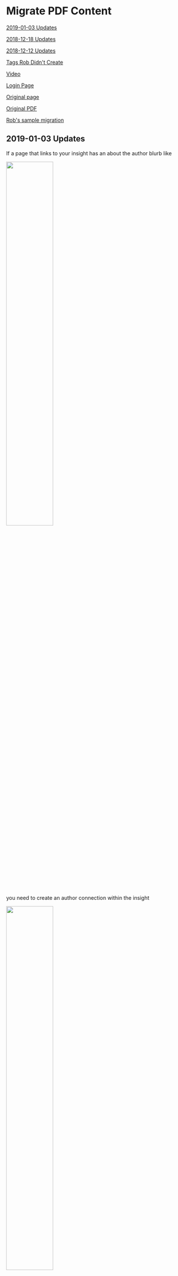 # Migrate PDF Content

[2019-01-03 Updates](https://github.com/dabobert/iab_conversion#2019-01-03-updates)

[2018-12-18 Updates](https://github.com/dabobert/iab_conversion#2018-12-18-updates)

[2018-12-12 Updates](https://github.com/dabobert/iab_conversion#2018-12-12-updates)

[Tags Rob Didn't Create](https://github.com/dabobert/iab_conversion/wiki/Tags-Rob-Didn't-Create)

[Video](https://bluejeans.com/s/h93V4)

[Login Page](https://iabstaging.wpengine.com/wp-login.php?itsec-hb-token=iabadmin)


[Original page](https://iab.com/insights/themobileidguide/)

[Original PDF](https://www.iab.com/wp-content/uploads/2017/06/Mobile-Identity-Guide-for-Marketers-Report.pdf)

[Rob's sample migration](https://iabstaging.wpengine.com/insights/themobileidguide/)


## 2019-01-03 Updates

If a page that links to your insight has an about the author blurb like

<img src="https://misc-iab-files.s3.amazonaws.com/iab_about_the_author_eric_john.png" width="50%" height="50%" />

you need to create an author connection within the insight

<img src="https://misc-iab-files.s3.amazonaws.com/iab_author_connection.png" width="50%" height="50%" />

## 2018-12-18 Updates


### Sample PDFs

[Word Conversion](https://iabstaging.wpengine.com/?post_type=iab_insight&p=73270&preview=true)
[Manual Conversion]( https://iabstaging.wpengine.com/insights/mobile-guide-doc/ )

### PDF to Word to Word Press Tutorial

[Importing PDF's into Word Video Tutorial](https://misc-iab-files.s3.amazonaws.com/iab_data_conversion_PDF_to_Word_process_2.mp4)

The above video goes on to show how to copy and paste from word into Wordpress.  The first half is how to import into Word

[Importing Word Files into WordPress](https://misc-iab-files.s3.amazonaws.com/iab_data_conversion_import_tool.mp4)

* if spacing between words looks funny, find and replace `^t` (the tab chrar) with space
* make all text black
* all clean-up of doc must happen in ms word
* there is NO hero image
* make sure to convert everyhting to h3,h4,h5 they will come out as h1 for the most part
* images will automatically be on their own lines. no need to worry about it
* BUT some may need to be replaced
* sublists (ie list wihtin a list) will NOT be working

### New Conversion Notes
As of 12/18/18

New Template
Download Sublime

Questions:

Q: Does the “Mobile” sample reflect the new template?
A: Rob will work on it. Refer to it by the end of the day

Q: Ask dev team to automate line number and fix floating images
A: need response

Q: New deadline?
A: December 26 & January 4

Q: Do we work on new pages?
A: Not until all our current ones meet the new deliverables

Comments:

* Make margins uniform
* Recheck links
* No need to repeat titles
* New tag for co-branded images
* Do not copy table of contents
* Download link at the bottom of page
* Header on own line
* + tags (AD TECH)


Style Guide:

* Caption for images <small> <em>
* Cobranded images
* Use line breaks <br/>
* No footer
* No copyright
* IAB_hero_image


## 2018-12-17 Updates

### Cobraded images

Co-branded logos should have the class `iab_cobranded` like

```
<img src="spotify_logo.png" class="iab_cobranded" />
```

### Using Microsoft Word to convert PDFS

1: open pdf as word file
2: save each image, and then delete each image (will be used for uploading)
3: select all text convert it to black
4: copy and paste all content (it now has no images, and is all black) into wordpad
5: Use word pad to make sure that the flow of paragraphs is correct
6: You will need to:
  * recreate lists
  * insert images



## 2018-12-12 Updates

### Publishing Content

After your article has been approved, the following steps should be performed

1. **PUBLISH** the article
1. Copy and paste the final URL into the [Spreadsheet](https://docs.google.com/spreadsheets/d/1J8e9WzqxtfqzDAWA08nQx70yGEfFO5_7dq_1shs4YuY/edit#gid=0)
1. Use this Published URL to replace the links to the orignal PDF


### Add Insight Types

Make sure to add an insight type to all content added.  

* One-Sheet
* Infographic
* Case Study
* Research
* White Paper

The insight types menu is below topics 

<img src="https://s3.us-east-2.amazonaws.com/misc-iab-files/iab_conversion-insight_types.png" height="50%" width="50%" />


### Creating table of contents

To create table of contents you ONLY need to create the headings within the document.

Use `<h3 class="toc">Title</h3>` for main headings.

Use `<h4 class="toc">Sub-Title</h4>` for sub-headings.



There will be code that will convert these headings into links, as such there is no need to create the headings manually ie doing the following

```
Transcoding Video............................6
```

is both

1. not needed, because the code will be creating the links
1. incorrect because the page numbers do not translate to a web page


### Download Links

Links to download pdf files like the one here

`<a class="pdf_download_link" href="http://www.iab.com/wp-content/uploads/2017/06/VerticalVideo-Research.pdf">Download</a>`

should be at the should be at the **BOTTOM** of the page.  This ensures that the first letter of the article will be copy and not download as shown in the image below

<img src="https://misc-iab-files.s3.amazonaws.com/download_captilized_letter.png" width="50%" height="50%" />

Again it should NOT look above

## Select an article to convert

Go to [https://goo.gl/c2yQRF](https://goo.gl/c2yQRF) and assign a document to yourself

IAB articles are top priority 

## Login into WP Admin


[Login](https://iabstaging.wpengine.com/wp-login.php?itsec-hb-token=iabadmin) into the WPAdmin area


## Create a new `Insight` for the 

Create a new [insight](https://iabstaging.wpengine.com/wp-admin/post-new.php?post_type=iab_insight)

Copy and paste text from pdf file into inline wordpress content

### Link to the original PDF document

At the top of the page have a link to the original pdf with the class `pdf_download_link

```<a href="xxx" class=" pdf_download_link">Download</a>```

### Make sure the topics/tags, author and the post_date match the source
The topics/tags, `author` of the new `insight` and the `post_date` of the new insight
**MUST** match that of the original source document

ALSO COPY OVER LARGE IMAGE


### No need for paragraph tags

When editing content in HTML/Source code mode, there is no need for paragraph tags `<p>`. They are put around content with line breaks

For example:

```
This is content

This is also content
```

Gets automatically converted to 

```
<p>
This is content.
</p>

<p>
This is also content.
</p>
```

### Creating Table of contents

A table of contents must be created for the document.

Use `<h3 class="toc">Title</h3>` for main headings.

Use `<h4 class="toc">Sub-Title</h4>` for sub-headings.



### Insert Images

Use [https://www.pdfaid.com/ExtractImages.aspx](https://www.pdfaid.com/ExtractImages.aspx) to extract images form pdfs.  Sometimes no images will be found, in that case use cropped screenshots

[Taking Snippets on PC](https://support.microsoft.com/en-us/help/13776/windows-use-snipping-tool-to-capture-screenshots)

[Taking Snippets on Mac](https://www.cnet.com/how-to/three-ways-to-take-a-screenshot-on-a-mac/) TLDR; Command+Shift+4

When uploading images make sure the large size is selected

## Hero Image 


`<img src="bla.jpg" id="iab_hero_image">`

## Add Meta Data 

1. Wordpress 
2. "Yoast SEO" field 
3. Snippet Review 
4. Edit Snippet 
5. Add first paragraph of article to Meta Description


## Linking New Location

Steps:

1. Open Full Report in Rob's Sample
2. Excel PDF List - Copy PDF link (column K)
3. "Find" PDF link in Excel Sheet 3
4. Excel Sheet 3 (Column H) Production Link - Shows what the articles look like live
5. Excel Sheet 3 (Column I) Q2 - Staging Page
6. Excel Sheet 3 (Column J) Source Code / Edit Link
7. Edit New Link - Absolute Link
8. Excel PDF List - paste new link to "Converted_URL" (Column I)
9. Repeat for all rows highlighted during step 3


## High Level Tagging

EVERY POST SHOULD HAVE A TAG. IF IT DOESN'T FIND ROB

Apply tags for each article from the following list

* AI/Machine Learning
* Ad Blocking
* Ad Operations
* Ad Revenue
* Ad Sales
* Ad Technology
* Admin & Finance
* Administration
* Advanced TV
* Advocacy (also includes iab topic Public Policy)
* Affiliate Marketing
* App Marketing
* Audience Insights
* Audio
* Augmented Reality (AR)
* B2B
* Big Data
* Brand Insights
* Branded Content
* Building Brands In Digital
* Buying and Selling
* CCPA
* CaCPA
* California Privacy Act
* Certification
* Compliance
* Content Marketing
* Creative
* Cross-Screen
* Data
* Data Privacy
* Device Usage
* Digial Marketing & Media
* Digital Ad Operations
* Digital Attribution
* Digital Data Solutions
* Digital Media Buyers & Planners
* Digital Media Sales
* Digital Out of Home
* Digital Purchase Influence
* Digital Trends
* Digital Video
* Direct Brand
* Direct to Consumer
* Display
* Diversity & Inclusion
* Dynamic Creative
* Emerging Technologies
* FCC
* FTC
* GDPR
* Games
* Generational
* Global
* Government
* Guidelines
* HTML5
* Holiday Shopping
* IAB Education Foundation
* IAB Tech Lab
* iDiverse
* In-App Advertising
* Influencer Marketing
* LGBTQIA
* Law
* Learning
* Legal Affairs
* Legislation
* Local
* Location Data
* Long Tail Alliance
* Make Mobile Work
* Market Intelligence
* Measurement
* Measurement, Viewability and 3MS
* Measuring Ad Effectiveness
* Media Planning
* Mobile
* Mobile Apps
* Mobile Center Member Spotlight
* Mobile Data
* Mobile Web
* Multicultural
* Native Advertising
* Native Video
* OTT (Over-The-Top) Video
* Operations
* Parenting
* Playable Ads
* Podcast
* Privacy
* Programmatic
* Publisher Content Studio
* Purchase Intent
* Quality Assurance
* Regulation
* Rewarded Ads
* Rising Stars
* Self-Regulation
* Social Media (originally Social in IAB)
* TV
* Targeting & Measurement
* Tax
* Traffic Fraud
* Training and Seminars
* User Experience (UX)
* User Generated Content (UGC)
* Value Exchange
* Verification
* Video
* Virtual Reality (VR)
* Webinars
* White House

## Update all links so it points ot the new post

Go to [Rob will provide link](#) and assign a document to yourself


## Style Guide

* Downnload Link
* Headers are tagged with h3/h4 AND are lines by themsleves
* Captions/comments aere italicized
